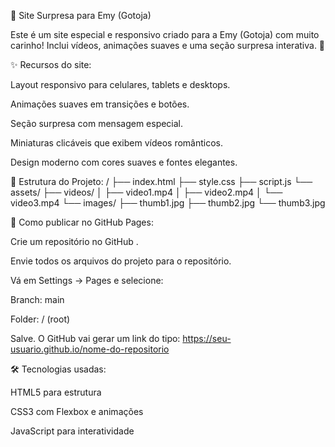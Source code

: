 💖 Site Surpresa para Emy (Gotoja)

Este é um site especial e responsivo criado para a Emy (Gotoja) com muito carinho!
Inclui vídeos, animações suaves e uma seção surpresa interativa. 💌

✨ Recursos do site:

Layout responsivo para celulares, tablets e desktops.

Animações suaves em transições e botões.

Seção surpresa com mensagem especial.

Miniaturas clicáveis que exibem vídeos românticos.

Design moderno com cores suaves e fontes elegantes.

📂 Estrutura do Projeto:
/
├── index.html
├── style.css
├── script.js
└── assets/
    ├── videos/
    │   ├── video1.mp4
    │   ├── video2.mp4
    │   └── video3.mp4
    └── images/
        ├── thumb1.jpg
        ├── thumb2.jpg
        └── thumb3.jpg

🚀 Como publicar no GitHub Pages:

Crie um repositório no GitHub
.

Envie todos os arquivos do projeto para o repositório.

Vá em Settings → Pages e selecione:

Branch: main

Folder: / (root)

Salve. O GitHub vai gerar um link do tipo:
https://seu-usuario.github.io/nome-do-repositorio

🛠 Tecnologias usadas:

HTML5 para estrutura

CSS3 com Flexbox e animações

JavaScript para interatividade
